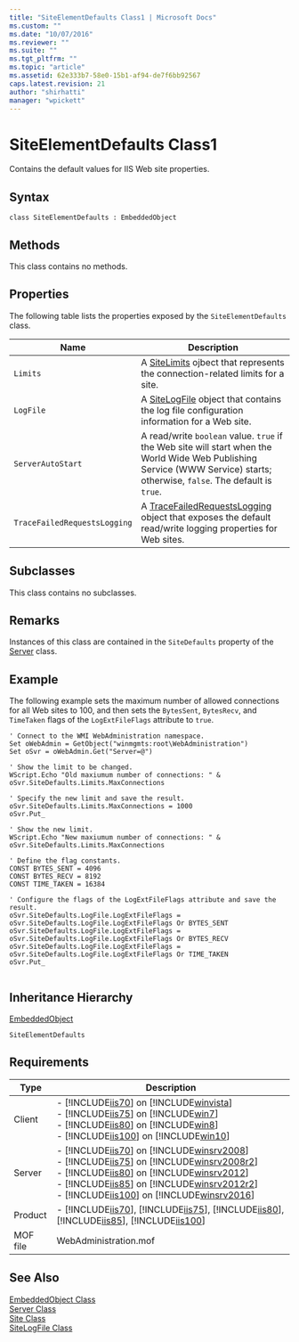 ```yaml
---
title: "SiteElementDefaults Class1 | Microsoft Docs"
ms.custom: ""
ms.date: "10/07/2016"
ms.reviewer: ""
ms.suite: ""
ms.tgt_pltfrm: ""
ms.topic: "article"
ms.assetid: 62e333b7-58e0-15b1-af94-de7f6bb92567
caps.latest.revision: 21
author: "shirhatti"
manager: "wpickett"
---
```

# SiteElementDefaults Class1
Contains the default values for IIS Web site properties.  
  
## Syntax  
  
```vbs  
class SiteElementDefaults : EmbeddedObject  
```  
  
## Methods  
 This class contains no methods.  
  
## Properties  
 The following table lists the properties exposed by the `SiteElementDefaults` class.  
  
|Name|Description|  
|----------|-----------------|  
|`Limits`|A [SiteLimits](../../reference/admin/sitelimits-class1.md) ojbect that represents the connection-related limits for a site.|  
|`LogFile`|A [SiteLogFile](../../reference/admin/sitelogfile-class1.md) object that contains the log file configuration information for a Web site.|  
|`ServerAutoStart`|A read/write `boolean` value. `true` if the Web site will start when the World Wide Web Publishing Service (WWW Service) starts; otherwise, `false`. The default is `true`.|  
|`TraceFailedRequestsLogging`|A [TraceFailedRequestsLogging](../../reference/admin/tracefailedrequestslogging-class1.md) object that exposes the default read/write logging properties for Web sites.|  
  
## Subclasses  
 This class contains no subclasses.  
  
## Remarks  
 Instances of this class are contained in the `SiteDefaults` property of the [Server](../../reference/admin/server-class1.md) class.  
  
## Example  
 The following example sets the maximum number of allowed connections for all Web sites to 100, and then sets the `BytesSent`, `BytesRecv`, and `TimeTaken` flags of the `LogExtFileFlags` attribute to `true`.  
  
```  
' Connect to the WMI WebAdministration namespace.  
Set oWebAdmin = GetObject("winmgmts:root\WebAdministration")  
Set oSvr = oWebAdmin.Get("Server=@")  
  
' Show the limit to be changed.  
WScript.Echo "Old maxiumum number of connections: " & oSvr.SiteDefaults.Limits.MaxConnections  
  
' Specify the new limit and save the result.  
oSvr.SiteDefaults.Limits.MaxConnections = 1000  
oSvr.Put_  
  
' Show the new limit.  
WScript.Echo "New maxiumum number of connections: " & oSvr.SiteDefaults.Limits.MaxConnections  
  
' Define the flag constants.  
CONST BYTES_SENT = 4096  
CONST BYTES_RECV = 8192  
CONST TIME_TAKEN = 16384  
  
' Configure the flags of the LogExtFileFlags attribute and save the result.  
oSvr.SiteDefaults.LogFile.LogExtFileFlags = oSvr.SiteDefaults.LogFile.LogExtFileFlags Or BYTES_SENT  
oSvr.SiteDefaults.LogFile.LogExtFileFlags = oSvr.SiteDefaults.LogFile.LogExtFileFlags Or BYTES_RECV  
oSvr.SiteDefaults.LogFile.LogExtFileFlags = oSvr.SiteDefaults.LogFile.LogExtFileFlags Or TIME_TAKEN  
oSvr.Put_  
  
```  
  
## Inheritance Hierarchy  
 [EmbeddedObject](../../reference/admin/embeddedobject-class1.md)  
  
 `SiteElementDefaults`  
  
## Requirements  
  
|Type|Description|  
|----------|-----------------|  
|Client|-   [!INCLUDE[iis70](../../reference/admin/includes/iis70-md.md)] on [!INCLUDE[winvista](../../reference/admin/includes/winvista-md.md)]<br />-   [!INCLUDE[iis75](../../reference/admin/includes/iis75-md.md)] on [!INCLUDE[win7](../../reference/admin/includes/win7-md.md)]<br />-   [!INCLUDE[iis80](../../reference/admin/includes/iis80-md.md)] on [!INCLUDE[win8](../../reference/admin/includes/win8-md.md)]<br />-   [!INCLUDE[iis100](../../reference/admin/includes/iis100-md.md)] on [!INCLUDE[win10](../../reference/admin/includes/win10-md.md)]|  
|Server|-   [!INCLUDE[iis70](../../reference/admin/includes/iis70-md.md)] on [!INCLUDE[winsrv2008](../../reference/admin/includes/winsrv2008-md.md)]<br />-   [!INCLUDE[iis75](../../reference/admin/includes/iis75-md.md)] on [!INCLUDE[winsrv2008r2](../../reference/admin/includes/winsrv2008r2-md.md)]<br />-   [!INCLUDE[iis80](../../reference/admin/includes/iis80-md.md)] on [!INCLUDE[winsrv2012](../../reference/admin/includes/winsrv2012-md.md)]<br />-   [!INCLUDE[iis85](../../reference/admin/includes/iis85-md.md)] on [!INCLUDE[winsrv2012r2](../../reference/admin/includes/winsrv2012r2-md.md)]<br />-   [!INCLUDE[iis100](../../reference/admin/includes/iis100-md.md)] on [!INCLUDE[winsrv2016](../../reference/admin/includes/winsrv2016-md.md)]|  
|Product|-   [!INCLUDE[iis70](../../reference/admin/includes/iis70-md.md)], [!INCLUDE[iis75](../../reference/admin/includes/iis75-md.md)], [!INCLUDE[iis80](../../reference/admin/includes/iis80-md.md)], [!INCLUDE[iis85](../../reference/admin/includes/iis85-md.md)], [!INCLUDE[iis100](../../reference/admin/includes/iis100-md.md)]|  
|MOF file|WebAdministration.mof|  
  
## See Also  
 [EmbeddedObject Class](../../reference/admin/embeddedobject-class1.md)   
 [Server Class](../../reference/admin/server-class1.md)   
 [Site Class](../../reference/admin/site-class1.md)   
 [SiteLogFile Class](../../reference/admin/sitelogfile-class1.md)